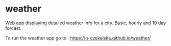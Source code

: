 # weather

Web app displaying detailed weather info for a city.
Basic, hourly and 10 day forcast.

To run the weather app go to : https://n-czekalska.github.io/weather/

